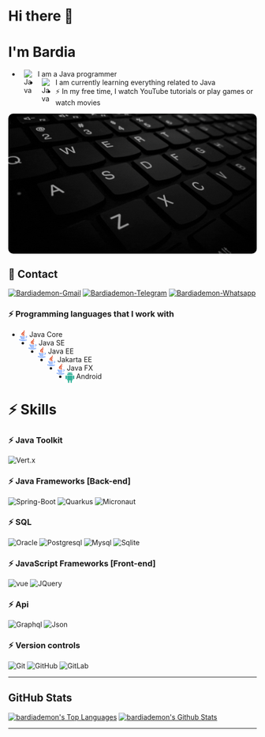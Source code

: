 # Hi there 👋

# I'm Bardia

- [<img style="margin-left: 8px;margin-right: 8px;" align="left" alt="Java" title="Java" width="20px" src="https://www.bardiademon.com/public/icons/java.svg" />][MyWebsite]
  I am a Java programmer
- [<img style="margin-left: 8px;margin-right: 8px;" align="left" alt="Java" title="Java" width="20px" src="https://www.bardiademon.com/public/icons/java.svg" />][MyWebsite]
  I am currently learning everything related to Java</br>
- ⚡ In my free time, I watch YouTube tutorials or play games or watch movies

[<img style="border-radius: 10px" align="center" alt="Java" title="Java" src="images/bardiademon.gif" />][MyWebsite]
<h2>📃 Contact</h2>

<div>   
    <a href="mailto:bardiademon@gmail.com" target="_blank"><img src="https://img.shields.io/badge/-Email-0D1117?style=for-the-badge&logo=gmail" alt="Bardiademon-Gmail"></a>
    <a href="https://t.me/bardiademon" target="_blank"><img src="https://img.shields.io/badge/Telegram-0D1117?style=for-the-badge&logo=telegram" alt="Bardiademon-Telegram"></a>
    <a href="https://wa.me/989170221393" target="_blank"><img src="https://img.shields.io/badge/whatsapp-0D1117?style=for-the-badge&logo=whatsapp" alt="Bardiademon-Whatsapp"></a>
</div>

### ⚡ Programming languages that I work with

- [<img style="margin-left: -5px;;margin-right: 2px" align="left" alt="Java" title="Java" width="22px" src="icons/java.svg" />][MyWebsite]
  Java Core
- [<img style="margin-left: -5px;;margin-right: 2px" align="left" alt="Java" title="Java" width="22px" src="icons/java.svg" />][MyWebsite]
  Java SE
- [<img style="margin-left: -5px;;margin-right: 2px" align="left" alt="Java" title="Java" width="22px" src="icons/java.svg" />][MyWebsite]
  Java EE
- [<img style="margin-left: -5px;;margin-right: 2px" align="left" alt="Java" title="Java" width="22px" src="icons/java.svg" />][MyWebsite]
  Jakarta EE
- [<img style="margin-left: -5px;;margin-right: 2px" align="left" alt="Java" title="Java" width="22px" src="icons/java.svg" />][MyWebsite]
  Java FX
- [<img style="margin-left: -5px;;margin-right: 2px" align="left" alt="Java" title="Java" width="22px" src="icons/android.svg" />][MyWebsite]
  Android

# ⚡ Skills

### ⚡ Java Toolkit

<img src="https://img.shields.io/badge/-vert.x-0D1117?style=for-the-badge&logo=vertx" alt="Vert.x" />

### ⚡ Java Frameworks [Back-end]

<img src="https://img.shields.io/badge/-Spring%20boot-0D1117?style=for-the-badge&logo=spring-boot" alt="Spring-Boot" /> 
<img src="https://img.shields.io/badge/-Quarkus-0D1117?style=for-the-badge&logo=Quarkus" alt="Quarkus" />
<img src="https://img.shields.io/badge/-micronaut-0D1117?style=for-the-badge&logo=Micronaut" alt="Micronaut" />

### ⚡ SQL

<img src="https://img.shields.io/badge/-oracle-0D1117?style=for-the-badge&logo=oracle" alt="Oracle" /> 
<img src="https://img.shields.io/badge/-Postgresql-0D1117?style=for-the-badge&logo=Postgresql" alt="Postgresql" /> 
<img src="https://img.shields.io/badge/-Mysql-0D1117?style=for-the-badge&logo=Mysql" alt="Mysql" /> 
<img src="https://img.shields.io/badge/-Sqlite-0D1117?style=for-the-badge&logo=Sqlite" alt="Sqlite" /> 

### ⚡ JavaScript Frameworks [Front-end]

<img src="https://img.shields.io/badge/-vue-0D1117?style=for-the-badge&logo=vue" alt="vue" /> 
<img src="https://img.shields.io/badge/-JQuery-0D1117?style=for-the-badge&logo=JQuery" alt="JQuery" /> 

### ⚡ Api

<img src="https://img.shields.io/badge/-graphql-0D1117?style=for-the-badge&logo=graphql" alt="Graphql" /> 
<img src="https://img.shields.io/badge/-Json-0D1117?style=for-the-badge&logo=Json" alt="Json" /> 

### ⚡ Version controls

<img src="https://img.shields.io/badge/-Git-0D1117?style=for-the-badge&logo=Git" alt="Git" /> 
<img src="https://img.shields.io/badge/-GitHub-0D1117?style=for-the-badge&logo=GitHub" alt="GitHub" /> 
<img src="https://img.shields.io/badge/-GitLab-0D1117?style=for-the-badge&logo=GitLab" alt="GitLab" /> 

---

<h2> GitHub Stats</h2>
<div>
    <a href="#"><img alt="bardiademon's Top Languages" src="https://github-readme-stats.vercel.app/api/top-langs/?username=bardiademon&langs_count=10&layout=compact&theme=react&hide_border=true&bg_color=0D1117&title_color=F0DB4F&icon_color=F0DB4F" height="200px" /></a>
    <a href="#"><img alt="bardiademon's Github Stats" src="https://github-readme-stats.vercel.app/api?username=bardiademon&show_icons=true&include_all_commits=true&count_private=true&theme=react&hide_border=true&bg_color=0D1117&title_color=F0DB4F&icon_color=F0DB4F" height="200px" /></a>
</div>

---

[MyWebsite]: https://www.bardiademon.com

[github]: https://github.com/bardiademon

[Instagram]: https://instagram.com/bardianamjoo

[Telegram]: https://t.me/bardiademon

[MyEmail]: mailto:bardiademon@gmail.com

[MyWhatsapp]: https://wa.me/989170221393
